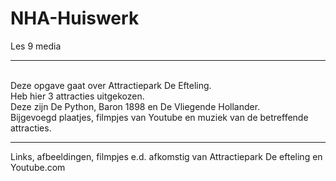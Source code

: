 # NHA-Huiswerk
Les 9 media<hr>
<br>
Deze opgave gaat over Attractiepark De Efteling.
<br>
Heb hier 3 attracties uitgekozen.<br>
Deze zijn De Python, Baron 1898 en De Vliegende Hollander.<br>
Bijgevoegd plaatjes, filmpjes van Youtube en muziek van de betreffende attracties.<hr>
Links, afbeeldingen, filmpjes e.d. afkomstig van Attractiepark De efteling en Youtube.com
